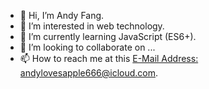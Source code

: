 - 👋 Hi, I’m Andy Fang.
- 👀 I’m interested in web technology.
- 🌱 I’m currently learning JavaScript (ES6+).
- 💞️ I’m looking to collaborate on ...
- 📫 How to reach me at this <a href="mailto:andylovesapple666@icloud.com">E-Mail Address: andylovesapple666@icloud.com</a>.

<!---
AndyFang36/AndyFang36 is a ✨ special ✨ repository because its `README.md` (this file) appears on your GitHub profile.
You can click the Preview link to take a look at your changes.
--->
